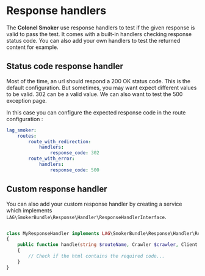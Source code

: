 # Response handlers
The **Colonel Smoker** use response handlers to test if the given response is valid to pass the test. It comes with a
built-in handlers checking response status code. You can also add your own handlers to test the returned content for 
example.

## Status code response handler
Most of the time, an url should respond a 200 OK status code. This is the default configuration. But sometimes, you may 
want expect different values to be valid. 302 can be a valid value. We can also want to test the 500 exception page.

In this case you can configure the expected response code in the route configuration :
```yaml
lag_smoker:
    routes:
        route_with_redirection:
            handlers:
                response_code: 302
        route_with_error:
            handlers:
                response_code: 500
```

## Custom response handler
You can also add your custom response handler by creating a service which implements 
`LAG\SmokerBundle\Response\Handler\ResponseHandlerInterface`.

```php

class MyResponseHandler implements LAG\SmokerBundle\Response\Handler\ResponseHandlerInterface
{
    public function handle(string $routeName, Crawler $crawler, Client $client, array $options = []): void
    {
        // Check if the html contains the required code...
    }
}
```
